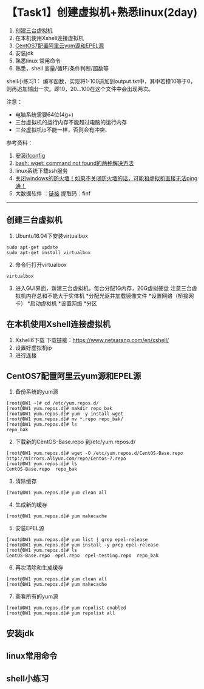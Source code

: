 # 【Task1】创建虚拟机+熟悉linux(2day)

1. [创建三台虚拟机](https://mp.weixin.qq.com/s/WkjX8qz7nYvuX4k9vaCdZQ)
2. 在本机使用Xshell连接虚拟机
3. [CentOS7配置阿里云yum源和EPEL源](https://www.cnblogs.com/jimboi/p/8437788.html)
4. 安装jdk
5. 熟悉linux 常用命令
6. 熟悉，shell 变量/循环/条件判断/函数等

shell小练习1：
编写函数，实现将1-100追加到output.txt中，其中若模10等于0，则再追加输出一次。即10，20...100在这个文件中会出现两次。

注意：
* 电脑系统需要64位(4g+)
* 三台虚拟机的运行内存不能超过电脑的运行内存
* 三台虚拟机ip不能一样，否则会有冲突、



参考资料：
 1. [安装ifconfig](https://jingyan.baidu.com/article/363872ec26bd0f6e4aa16f59.html)
 2. [bash: wget: command not found的两种解决方法](https://www.cnblogs.com/areyouready/p/8909665.html)
 3. linux系统下载ssh服务
 4. [关闭windows的防火墙！如果不关闭防火墙的话，可能和虚拟机直接无法ping通！](https://www.linuxidc.com/Linux/2017-11/148427.htm)
 5. 大数据软件 ：[链接](https://pan.baidu.com/s/17fEq3IPVoeE29cWCrSpO8Q) 提取码：finf
 
---
## 创建三台虚拟机

1. Ubuntu16.04下安装virtualbox
 
```
sudo apt-get update
sudo apt-get install virtualbox
```
2. 命令行打开virtualbox
```
virtualbox
```
3. 进入GUI界面，新建三台虚拟机，每台分配1G内存，20G虚拟硬盘
注意三台虚拟机内存总和不能大于实体机
*分配光驱并加载镜像文件
*设置网络（桥接网卡）
*启动虚拟机
*设置网络
*分区
## 在本机使用Xshell连接虚拟机
1. Xshell6下载
下载链接：https://www.netsarang.com/en/xshell/
2. 设置好虚拟机ip
3. 进行连接

## CentOS7配置阿里云yum源和EPEL源
1. 备份系统的yum源
```
[root@DW1 ~]# cd /etc/yum.repos.d/
[root@DW1 yum.repos.d]# makdir repo_bak
[root@DW1 yum.repos.d]# yum -y install wget
[root@DW1 yum.repos.d]# mv *.repo repo_bak/
[root@DW1 yum.repos.d]# ls
repo_bak
```
2. 下载新的CentOS-Base.repo 到/etc/yum.repos.d/
```
[root@DW1 yum.repos.d]# wget -O /etc/yum.repos.d/CentOS-Base.repo http://mirrors.aliyun.com/repo/Centos-7.repo
[root@DW1 yum.repos.d]# ls
CentOS-Base.repo  repo_bak
```
3. 清除缓存
```
[root@DW1 yum.repos.d]# yum clean all
```
4. 生成新的缓存
```
[root@DW1 yum.repos.d]# yum makecache
```
5. 安装EPEL源
```
[root@DW1 yum.repos.d]# yum list | grep epel-release
[root@DW1 yum.repos.d]# yum install -y prep epel-release
[root@DW1 yum.repos.d]# ls
CentOS-Base.repo  epel.repo  epel-testing.repo  repo_bak
```
6. 再次清除和生成缓存
```
[root@DW1 yum.repos.d]# yum clean all
[root@DW1 yum.repos.d]# yum makecache
```
7. 查看所有的yum源
```
[root@DW1 yum.repos.d]# yum repolist enabled
[root@DW1 yum.repos.d]# yum repolist all
```
## 安装jdk

## linux常用命令

## shell小练习

